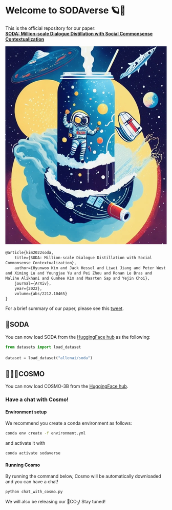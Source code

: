 # Welcome to SODAverse 🪐🌟

This is the official repository for our paper:<br>[<b>SODA: Million-scale Dialogue Distillation with Social Commonsense Contextualization</b>](https://arxiv.org/abs/2212.10465)<br>

![cosmo-in-soda](assets/cover.jpg)

```
@article{kim2022soda,
    title={SODA: Million-scale Dialogue Distillation with Social Commonsense Contextualization},
    author={Hyunwoo Kim and Jack Hessel and Liwei Jiang and Peter West and Ximing Lu and Youngjae Yu and Pei Zhou and Ronan Le Bras and Malihe Alikhani and Gunhee Kim and Maarten Sap and Yejin Choi},
    journal={ArXiv},
    year={2022},
    volume={abs/2212.10465}
}
```

For a brief summary of our paper, please see this [tweet](https://twitter.com/hyunw__kim/status/1605400305126248448).


## 🥤SODA

You can now load SODA from the [HuggingFace hub](https://huggingface.co/datasets/allenai/soda) as the following:
```python
from datasets import load_dataset

dataset = load_dataset("allenai/soda")
```

## 🧑🏻‍🚀COSMO

You can now load COSMO-3B from the [HuggingFace hub](https://huggingface.co/allenai/cosmo-xl).

### Have a chat with Cosmo!

#### Environment setup

We recommend you create a conda environment as follows:

```bash
conda env create -f environment.yml
```

and activate it with

```bash
conda activate sodaverse
```

#### Running Cosmo

By running the command below, Cosmo will be automatically downloaded and you can have a chat!

```bash
python chat_with_cosmo.py
```

We will also be releasing our 🫧CO<sub>3</sub>! Stay tuned!

